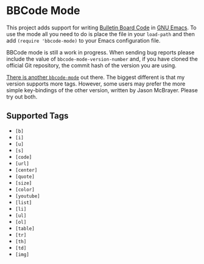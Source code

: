 BBCode Mode
===========

This project adds support for writing [Bulletin Board Code][bbc] in
[GNU Emacs][emacs].  To use the mode all you need to do is place the
file in your `load-path` and then add `(require 'bbcode-mode)` to your
Emacs configuration file.

BBCode mode is still a work in progress.  When sending bug reports
please include the value of `bbcode-mode-version-number` and, if you
have cloned the official Git repository, the commit hash of the
version you are using.

[There is another `bbcode-mode`](https://bitbucket.org/jfm/emacs-bbcode/)
out there.  The biggest different is that my version supports more
tags.  However, some users may prefer the more simple key-bindings of
the other version, written by Jason McBrayer.  Please try out both.

Supported Tags
--------------

* `[b]`
* `[i]`
* `[u]`
* `[s]`
* `[code]`
* `[url]`
* `[center]`
* `[quote]`
* `[size]`
* `[color]`
* `[youtube]`
* `[list]`
* `[li]`
* `[ul]`
* `[ol]`
* `[table]`
* `[tr]`
* `[th]`
* `[td]`
* `[img]`



[bbc]: http://bbcode.org/

[emacs]: http://www.gnu.org/software/emacs/
